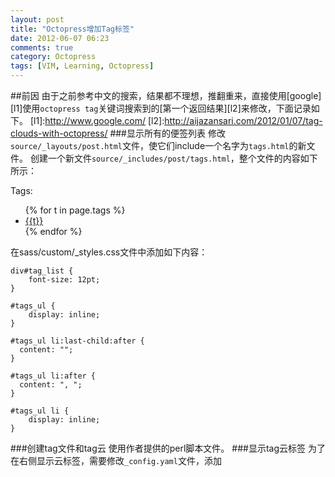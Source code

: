 ```yaml
---
layout: post
title: "Octopress增加Tag标签"
date: 2012-06-07 06:23
comments: true
category: Octopress
tags: [VIM, Learning, Octopress]
---
```

##前因
由于之前参考中文的搜索，结果都不理想，推翻重来，直接使用[google][l1]使用`octopress tag`关键词搜索到的[第一个返回结果][l2]来修改，下面记录如下。
[l1]:http://www.google.com/
[l2]:http://aijazansari.com/2012/01/07/tag-clouds-with-octopress/
###显示所有的便签列表
修改`source/_layouts/post.html`文件，使它们include一个名字为`tags.html`的新文件。
创建一个新文件`source/_includes/post/tags.html`，整个文件的内容如下所示：
    <div id="tag_list">
        Tags:
        <ul id="tags_ul">
    {% for t in page.tags  %}
            <li><a href="/tags/{{t}}/">{{t}}</a></li>
    {% endfor %}
        </ul>
    </div>

在sass/custom/_styles.css文件中添加如下内容：

    div#tag_list {
        font-size: 12pt;
    }
    
    #tags_ul {
        display: inline;
    }
    
    #tags_ul li:last-child:after {
      content: "";
    }
    
    #tags_ul li:after {
      content: ", ";
    }
    
    #tags_ul li {
        display: inline;
    }
###创建tag文件和tag云
使用作者提供的perl脚本文件。
###显示tag云标签
为了在右侧显示云标签，需要修改`_config.yaml`文件，添加
